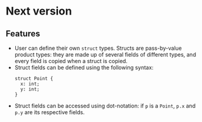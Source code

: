 # Next version

## Features

- User can define their own `struct` types. Structs are pass-by-value
  product types: they are made up of several fields of different types,
  and every field is copied when a struct is copied.
- Struct fields can be defined using the following syntax:
  ```
  struct Point {
    x: int;
    y: int;
  }
  ```
- Struct fields can be accessed using dot-notation: if `p` is a `Point`,
  `p.x` and `p.y` are its respective fields.